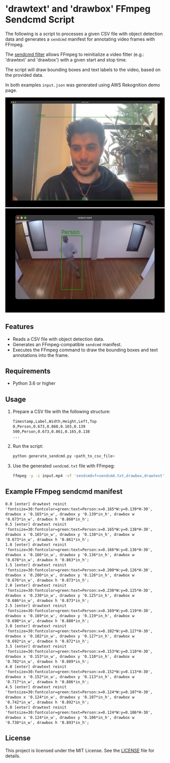 # 'drawtext' and 'drawbox' FFmpeg Sendcmd Script

The following is a script to processes a given CSV file with object detection data and generates a `sendcmd` manifest for annotating video frames with FFmpeg. 

The [sendcmd filter](https://ffmpeg.org/ffmpeg-filters.html#sendcmd_002c-asendcmd) allows FFmpeg to reinitialize a video filter (e.g.: 'drawtext' and 'drawbox') with a given start and stop time.

The script will draw bounding boxes and text labels to the video, based on the provided data.

In both examples `input.json` was generated using AWS Rekognition demo page.

![Example1](example1/output.jpg)
![Example2](example2/output.jpg)

## Features

- Reads a CSV file with object detection data.
- Generates an FFmpeg-compatible `sendcmd` manifest.
- Executes the FFmpeg command to draw the bounding boxes and text annotations into the frame.

## Requirements

- Python 3.6 or higher

## Usage

1. Prepare a CSV file with the following structure:
    ```
    Timestamp,Label,Width,Height,Left,Top
    0,Person,0.673,0.860,0.165,0.139
    500,Person,0.673,0.861,0.165,0.138
    ...
    ```

2. Run the script:
    ```bash
    python generate_sendcmd.py <path_to_csv_file>
    ```

3. Use the generated `sendcmd.txt` file with FFmpeg:
    ```bash
    ffmpeg -y -i input.mp4 -vf 'sendcmd=f=sendcmd.txt,drawbox,drawtext' output.mp4
    ```

## Example FFmpeg sendcmd manifest

```
0.0 [enter] drawtext reinit 'fontsize=30:fontcolor=green:text=Person:x=0.165*W:y=0.139*H-30', drawbox x '0.165*in_w', drawbox y '0.139*in_h', drawbox w '0.673*in_w', drawbox h '0.860*in_h';
0.5 [enter] drawtext reinit 'fontsize=30:fontcolor=green:text=Person:x=0.165*W:y=0.138*H-30', drawbox x '0.165*in_w', drawbox y '0.138*in_h', drawbox w '0.673*in_w', drawbox h '0.861*in_h';
1.0 [enter] drawtext reinit 'fontsize=30:fontcolor=green:text=Person:x=0.166*W:y=0.136*H-30', drawbox x '0.166*in_w', drawbox y '0.136*in_h', drawbox w '0.678*in_w', drawbox h '0.863*in_h';
1.5 [enter] drawtext reinit 'fontsize=30:fontcolor=green:text=Person:x=0.200*W:y=0.126*H-30', drawbox x '0.200*in_w', drawbox y '0.126*in_h', drawbox w '0.676*in_w', drawbox h '0.873*in_h';
2.0 [enter] drawtext reinit 'fontsize=30:fontcolor=green:text=Person:x=0.230*W:y=0.125*H-30', drawbox x '0.230*in_w', drawbox y '0.125*in_h', drawbox w '0.686*in_w', drawbox h '0.873*in_h';
2.5 [enter] drawtext reinit 'fontsize=30:fontcolor=green:text=Person:x=0.169*W:y=0.119*H-30', drawbox x '0.169*in_w', drawbox y '0.119*in_h', drawbox w '0.690*in_w', drawbox h '0.880*in_h';
3.0 [enter] drawtext reinit 'fontsize=30:fontcolor=green:text=Person:x=0.102*W:y=0.127*H-30', drawbox x '0.102*in_w', drawbox y '0.127*in_h', drawbox w '0.692*in_w', drawbox h '0.872*in_h';
3.5 [enter] drawtext reinit 'fontsize=30:fontcolor=green:text=Person:x=0.153*W:y=0.110*H-30', drawbox x '0.153*in_w', drawbox y '0.110*in_h', drawbox w '0.702*in_w', drawbox h '0.889*in_h';
4.0 [enter] drawtext reinit 'fontsize=30:fontcolor=green:text=Person:x=0.152*W:y=0.113*H-30', drawbox x '0.152*in_w', drawbox y '0.113*in_h', drawbox w '0.717*in_w', drawbox h '0.886*in_h';
4.5 [enter] drawtext reinit 'fontsize=30:fontcolor=green:text=Person:x=0.124*W:y=0.107*H-30', drawbox x '0.124*in_w', drawbox y '0.107*in_h', drawbox w '0.742*in_w', drawbox h '0.892*in_h';
5.0 [enter] drawtext reinit 'fontsize=30:fontcolor=green:text=Person:x=0.124*W:y=0.106*H-30', drawbox x '0.124*in_w', drawbox y '0.106*in_h', drawbox w '0.738*in_w', drawbox h '0.893*in_h';
```

## License

This project is licensed under the MIT License. See the [LICENSE](LICENSE) file for details.

